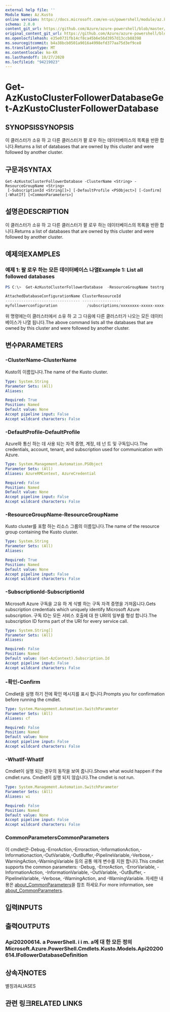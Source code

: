 ```yaml
---
external help file: ''
Module Name: Az.Kusto
online version: https://docs.microsoft.com/en-us/powershell/module/az.kusto/get-azkustoclusterfollowerdatabase
schema: 2.0.0
content_git_url: https://github.com/Azure/azure-powershell/blob/master/src/Kusto/help/Get-AzKustoClusterFollowerDatabase.md
original_content_git_url: https://github.com/Azure/azure-powershell/blob/master/src/Kusto/help/Get-AzKustoClusterFollowerDatabase.md
ms.openlocfilehash: e35e0731fb14cf8ca45b6e56d3957d13ccb88398
ms.sourcegitcommit: b4a38bcb0501a9016a4998efd377aa75d3ef9ce8
ms.translationtype: MT
ms.contentlocale: ko-KR
ms.lasthandoff: 10/27/2020
ms.locfileid: "94219023"
---
```

# <span data-ttu-id="77770-101">Get-AzKustoClusterFollowerDatabase</span><span class="sxs-lookup"><span data-stu-id="77770-101">Get-AzKustoClusterFollowerDatabase</span></span>

## <span data-ttu-id="77770-102">SYNOPSIS</span><span class="sxs-lookup"><span data-stu-id="77770-102">SYNOPSIS</span></span>
<span data-ttu-id="77770-103">이 클러스터가 소유 하 고 다른 클러스터가 팔 로우 하는 데이터베이스의 목록을 반환 합니다.</span><span class="sxs-lookup"><span data-stu-id="77770-103">Returns a list of databases that are owned by this cluster and were followed by another cluster.</span></span>

## <span data-ttu-id="77770-104">구문과</span><span class="sxs-lookup"><span data-stu-id="77770-104">SYNTAX</span></span>

```
Get-AzKustoClusterFollowerDatabase -ClusterName <String> -ResourceGroupName <String>
 [-SubscriptionId <String[]>] [-DefaultProfile <PSObject>] [-Confirm] [-WhatIf] [<CommonParameters>]
```

## <span data-ttu-id="77770-105">설명은</span><span class="sxs-lookup"><span data-stu-id="77770-105">DESCRIPTION</span></span>
<span data-ttu-id="77770-106">이 클러스터가 소유 하 고 다른 클러스터가 팔 로우 하는 데이터베이스의 목록을 반환 합니다.</span><span class="sxs-lookup"><span data-stu-id="77770-106">Returns a list of databases that are owned by this cluster and were followed by another cluster.</span></span>

## <span data-ttu-id="77770-107">예제의</span><span class="sxs-lookup"><span data-stu-id="77770-107">EXAMPLES</span></span>

### <span data-ttu-id="77770-108">예제 1: 팔 로우 하는 모든 데이터베이스 나열</span><span class="sxs-lookup"><span data-stu-id="77770-108">Example 1: List all followed databases</span></span>
```powershell
PS C:\>  Get-AzKustoClusterFollowerDatabase  -ResourceGroupName testrg -ClusterName testnewkustocluster

AttachedDatabaseConfigurationName ClusterResourceId                                                                                                                     DatabaseName
--------------------------------- -----------------                                                                                                                     ------------
myfollowerconfiguration             /subscriptions/xxxxxxxx-xxxxx-xxxx-xxxx-xxxxxxxxx/resourceGroups/testrg/providers/Microsoft.Kusto/Clusters/testnewkustoclusterf mykustodatabase
```

<span data-ttu-id="77770-109">위 명령에는이 클러스터에서 소유 하 고 그 다음에 다른 클러스터가 나오는 모든 데이터베이스가 나열 됩니다.</span><span class="sxs-lookup"><span data-stu-id="77770-109">The above command lists all the databases that are owned by this cluster and were followed by another cluster.</span></span>

## <span data-ttu-id="77770-110">변수</span><span class="sxs-lookup"><span data-stu-id="77770-110">PARAMETERS</span></span>

### <span data-ttu-id="77770-111">-ClusterName</span><span class="sxs-lookup"><span data-stu-id="77770-111">-ClusterName</span></span>
<span data-ttu-id="77770-112">Kusto의 이름입니다.</span><span class="sxs-lookup"><span data-stu-id="77770-112">The name of the Kusto cluster.</span></span>

```yaml
Type: System.String
Parameter Sets: (All)
Aliases:

Required: True
Position: Named
Default value: None
Accept pipeline input: False
Accept wildcard characters: False
```

### <span data-ttu-id="77770-113">-DefaultProfile</span><span class="sxs-lookup"><span data-stu-id="77770-113">-DefaultProfile</span></span>
<span data-ttu-id="77770-114">Azure와 통신 하는 데 사용 되는 자격 증명, 계정, 테 넌 트 및 구독입니다.</span><span class="sxs-lookup"><span data-stu-id="77770-114">The credentials, account, tenant, and subscription used for communication with Azure.</span></span>

```yaml
Type: System.Management.Automation.PSObject
Parameter Sets: (All)
Aliases: AzureRMContext, AzureCredential

Required: False
Position: Named
Default value: None
Accept pipeline input: False
Accept wildcard characters: False
```

### <span data-ttu-id="77770-115">-ResourceGroupName</span><span class="sxs-lookup"><span data-stu-id="77770-115">-ResourceGroupName</span></span>
<span data-ttu-id="77770-116">Kusto cluster를 포함 하는 리소스 그룹의 이름입니다.</span><span class="sxs-lookup"><span data-stu-id="77770-116">The name of the resource group containing the Kusto cluster.</span></span>

```yaml
Type: System.String
Parameter Sets: (All)
Aliases:

Required: True
Position: Named
Default value: None
Accept pipeline input: False
Accept wildcard characters: False
```

### <span data-ttu-id="77770-117">-SubscriptionId</span><span class="sxs-lookup"><span data-stu-id="77770-117">-SubscriptionId</span></span>
<span data-ttu-id="77770-118">Microsoft Azure 구독을 고유 하 게 식별 하는 구독 자격 증명을 가져옵니다.</span><span class="sxs-lookup"><span data-stu-id="77770-118">Gets subscription credentials which uniquely identify Microsoft Azure subscription.</span></span>
<span data-ttu-id="77770-119">구독 ID는 모든 서비스 호출에 대 한 URI의 일부를 형성 합니다.</span><span class="sxs-lookup"><span data-stu-id="77770-119">The subscription ID forms part of the URI for every service call.</span></span>

```yaml
Type: System.String[]
Parameter Sets: (All)
Aliases:

Required: False
Position: Named
Default value: (Get-AzContext).Subscription.Id
Accept pipeline input: False
Accept wildcard characters: False
```

### <span data-ttu-id="77770-120">-확인</span><span class="sxs-lookup"><span data-stu-id="77770-120">-Confirm</span></span>
<span data-ttu-id="77770-121">Cmdlet을 실행 하기 전에 확인 메시지를 표시 합니다.</span><span class="sxs-lookup"><span data-stu-id="77770-121">Prompts you for confirmation before running the cmdlet.</span></span>

```yaml
Type: System.Management.Automation.SwitchParameter
Parameter Sets: (All)
Aliases: cf

Required: False
Position: Named
Default value: None
Accept pipeline input: False
Accept wildcard characters: False
```

### <span data-ttu-id="77770-122">-WhatIf</span><span class="sxs-lookup"><span data-stu-id="77770-122">-WhatIf</span></span>
<span data-ttu-id="77770-123">Cmdlet이 실행 되는 경우의 동작을 보여 줍니다.</span><span class="sxs-lookup"><span data-stu-id="77770-123">Shows what would happen if the cmdlet runs.</span></span>
<span data-ttu-id="77770-124">Cmdlet이 실행 되지 않습니다.</span><span class="sxs-lookup"><span data-stu-id="77770-124">The cmdlet is not run.</span></span>

```yaml
Type: System.Management.Automation.SwitchParameter
Parameter Sets: (All)
Aliases: wi

Required: False
Position: Named
Default value: None
Accept pipeline input: False
Accept wildcard characters: False
```

### <span data-ttu-id="77770-125">CommonParameters</span><span class="sxs-lookup"><span data-stu-id="77770-125">CommonParameters</span></span>
<span data-ttu-id="77770-126">이 cmdlet은-Debug,-ErrorAction,-Erroraction,-InformationAction,-Informationaction,-OutVariable,-OutBuffer,-PipelineVariable,-Verbose,-WarningAction,-WarningVariable 등의 공통 매개 변수를 지원 합니다.</span><span class="sxs-lookup"><span data-stu-id="77770-126">This cmdlet supports the common parameters: -Debug, -ErrorAction, -ErrorVariable, -InformationAction, -InformationVariable, -OutVariable, -OutBuffer, -PipelineVariable, -Verbose, -WarningAction, and -WarningVariable.</span></span> <span data-ttu-id="77770-127">자세한 내용은 [about_CommonParameters](http://go.microsoft.com/fwlink/?LinkID=113216)을 참조 하세요.</span><span class="sxs-lookup"><span data-stu-id="77770-127">For more information, see [about_CommonParameters](http://go.microsoft.com/fwlink/?LinkID=113216).</span></span>

## <span data-ttu-id="77770-128">입력</span><span class="sxs-lookup"><span data-stu-id="77770-128">INPUTS</span></span>

## <span data-ttu-id="77770-129">출력</span><span class="sxs-lookup"><span data-stu-id="77770-129">OUTPUTS</span></span>

### <span data-ttu-id="77770-130">Api20200614. a PowerShell. i i m. a에 대 한 모든 정의</span><span class="sxs-lookup"><span data-stu-id="77770-130">Microsoft.Azure.PowerShell.Cmdlets.Kusto.Models.Api20200614.IFollowerDatabaseDefinition</span></span>

## <span data-ttu-id="77770-131">상속자</span><span class="sxs-lookup"><span data-stu-id="77770-131">NOTES</span></span>

<span data-ttu-id="77770-132">별칭과</span><span class="sxs-lookup"><span data-stu-id="77770-132">ALIASES</span></span>

## <span data-ttu-id="77770-133">관련 링크</span><span class="sxs-lookup"><span data-stu-id="77770-133">RELATED LINKS</span></span>

